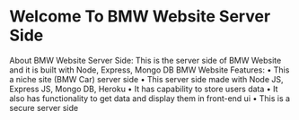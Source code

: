 # Welcome To BMW Website Server Side
About BMW Website Server Side: This is the server side of BMW Website and it is built with Node, Express, Mongo DB
BMW Website Features: • This a niche site (BMW Car) server side • This server side made with Node JS, Express JS, Mongo DB, Heroku • It has capability to store users data • It also has functionality to get data and display them in front-end ui • This is a secure server side
